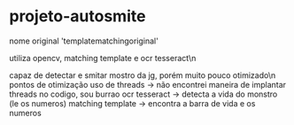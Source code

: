# projeto-autosmite
nome original 'templatematchingoriginal'

utiliza opencv, matching template e ocr tesseract\n

capaz de detectar e smitar mostro da jg, porém muito pouco otimizado\n
  pontos de otimização
      uso de threads -> não encontrei maneira de implantar threads no codigo, sou burrao
      ocr tesseract -> detecta a vida do monstro (le os numeros)
      matching template -> encontra a barra de vida e os numeros
